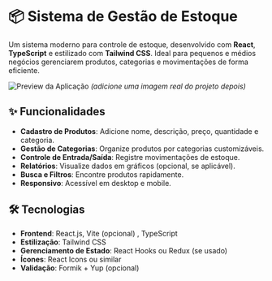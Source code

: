 # 📦 Sistema de Gestão de Estoque

Um sistema moderno para controle de estoque, desenvolvido com **React**, **TypeScript** e estilizado com **Tailwind CSS**. Ideal para pequenos e médios negócios gerenciarem produtos, categorias e movimentações de forma eficiente.

![Preview da Aplicação](https://via.placeholder.com/800x400?text=Preview+do+Sistema) *(adicione uma imagem real do projeto depois)*

## ✨ Funcionalidades

- **Cadastro de Produtos**: Adicione nome, descrição, preço, quantidade e categoria.
- **Gestão de Categorias**: Organize produtos por categorias customizáveis.
- **Controle de Entrada/Saída**: Registre movimentações de estoque.
- **Relatórios**: Visualize dados em gráficos (opcional, se aplicável).
- **Busca e Filtros**: Encontre produtos rapidamente.
- **Responsivo**: Acessível em desktop e mobile.

## 🛠 Tecnologias

- **Frontend**: React.js, Vite (opcional) , TypeScript
- **Estilização**: Tailwind CSS
- **Gerenciamento de Estado**: React Hooks ou Redux (se usado)
- **Ícones**: React Icons ou similar
- **Validação**: Formik + Yup (opcional)

